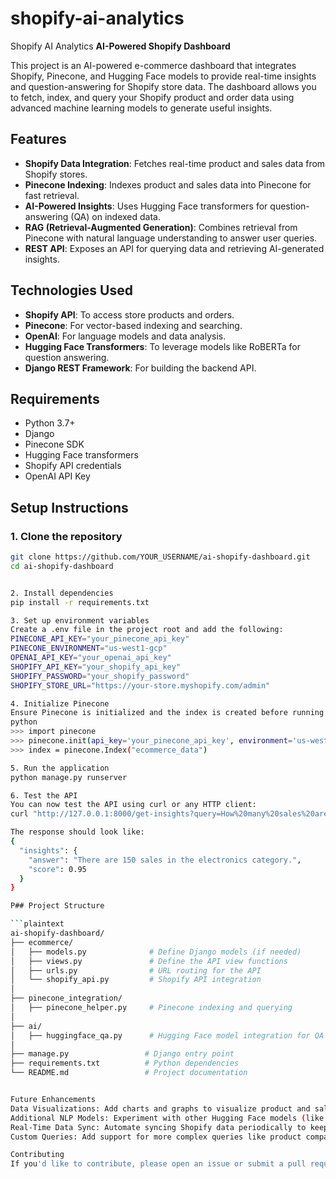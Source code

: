 # shopify-ai-analytics
Shopify AI Analytics
**AI-Powered Shopify Dashboard**

This project is an AI-powered e-commerce dashboard that integrates Shopify, Pinecone, and Hugging Face models to provide real-time insights and question-answering for Shopify store data. The dashboard allows you to fetch, index, and query your Shopify product and order data using advanced machine learning models to generate useful insights.

## Features
- **Shopify Data Integration**: Fetches real-time product and sales data from Shopify stores.
- **Pinecone Indexing**: Indexes product and sales data into Pinecone for fast retrieval.
- **AI-Powered Insights**: Uses Hugging Face transformers for question-answering (QA) on indexed data.
- **RAG (Retrieval-Augmented Generation)**: Combines retrieval from Pinecone with natural language understanding to answer user queries.
- **REST API**: Exposes an API for querying data and retrieving AI-generated insights.

## Technologies Used
- **Shopify API**: To access store products and orders.
- **Pinecone**: For vector-based indexing and searching.
- **OpenAI**: For language models and data analysis.
- **Hugging Face Transformers**: To leverage models like RoBERTa for question answering.
- **Django REST Framework**: For building the backend API.

## Requirements
- Python 3.7+
- Django
- Pinecone SDK
- Hugging Face transformers
- Shopify API credentials
- OpenAI API Key

## Setup Instructions

### 1. Clone the repository
```bash
git clone https://github.com/YOUR_USERNAME/ai-shopify-dashboard.git
cd ai-shopify-dashboard


2. Install dependencies
pip install -r requirements.txt

3. Set up environment variables
Create a .env file in the project root and add the following:
PINECONE_API_KEY="your_pinecone_api_key"
PINECONE_ENVIRONMENT="us-west1-gcp"
OPENAI_API_KEY="your_openai_api_key"
SHOPIFY_API_KEY="your_shopify_api_key"
SHOPIFY_PASSWORD="your_shopify_password"
SHOPIFY_STORE_URL="https://your-store.myshopify.com/admin"

4. Initialize Pinecone
Ensure Pinecone is initialized and the index is created before running the app:
python
>>> import pinecone
>>> pinecone.init(api_key='your_pinecone_api_key', environment='us-west1-gcp')
>>> index = pinecone.Index("ecommerce_data")

5. Run the application
python manage.py runserver

6. Test the API
You can now test the API using curl or any HTTP client:
curl "http://127.0.0.1:8000/get-insights?query=How%20many%20sales%20are%20in%20the%20electronics%20category?"

The response should look like:
{
  "insights": {
    "answer": "There are 150 sales in the electronics category.",
    "score": 0.95
  }
}

P## Project Structure

```plaintext
ai-shopify-dashboard/
├── ecommerce/
│   ├── models.py              # Define Django models (if needed)
│   ├── views.py               # Define the API view functions
│   ├── urls.py                # URL routing for the API
│   └── shopify_api.py         # Shopify API integration
│
├── pinecone_integration/
│   ├── pinecone_helper.py     # Pinecone indexing and querying
│
├── ai/
│   ├── huggingface_qa.py      # Hugging Face model integration for QA
│
├── manage.py                 # Django entry point
├── requirements.txt          # Python dependencies
└── README.md                 # Project documentation


Future Enhancements
Data Visualizations: Add charts and graphs to visualize product and sales insights.
Additional NLP Models: Experiment with other Hugging Face models (like GPT-3 for text generation).
Real-Time Data Sync: Automate syncing Shopify data periodically to keep the index up-to-date.
Custom Queries: Add support for more complex queries like product comparisons or trend analysis.

Contributing
If you'd like to contribute, please open an issue or submit a pull request!


